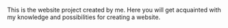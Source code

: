 This is the website project created by me. Here you will get acquainted with my knowledge and possibilities for creating a website. 
